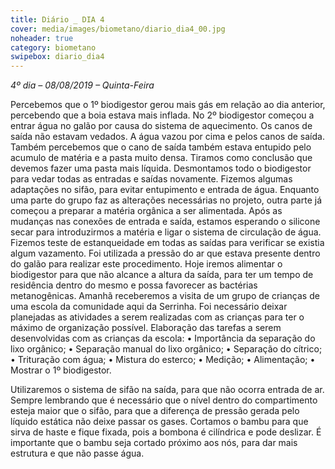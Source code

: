 ```yaml
---
title: Diário _ DIA 4
cover: media/images/biometano/diario_dia4_00.jpg
noheader: true
category: biometano
swipebox: diario_dia4
---
```


*4º dia – 08/08/2019 – Quinta-Feira*

Percebemos que o 1º biodigestor gerou mais gás em relação ao dia anterior, percebendo que a boia estava mais inflada.
No 2º biodigestor começou a entrar água no galão por causa do sistema de aquecimento. Os canos de saída não estavam vedados. A água vazou por cima e pelos canos de saída. Também percebemos que o cano de saída também estava entupido pelo acumulo de matéria e a pasta muito densa.
Tiramos como conclusão que devemos fazer uma pasta mais líquida.
Desmontamos todo o biodigestor para vedar todas as entradas e saídas novamente. Fizemos algumas adaptações no sifão, para evitar entupimento e entrada de água.
Enquanto uma parte do grupo faz as alterações necessárias no projeto, outra parte já começou a preparar a matéria orgânica a ser alimentada. 
Após as mudanças nas conexões de entrada e saída, estamos esperando o silicone secar para introduzirmos a matéria e ligar o sistema de circulação de água. 
Fizemos teste de estanqueidade em todas as saídas para verificar se existia algum vazamento. Foi utilizada a pressão do ar que estava presente dentro do galão para realizar este procedimento. 
Hoje iremos alimentar o biodigestor para que não alcance a altura da saída, para ter um tempo de residência dentro do mesmo e possa favorecer as bactérias metanogênicas.
Amanhã receberemos a visita de um grupo de crianças de uma escola da comunidade aqui da Serrinha. Foi necessário deixar planejadas as atividades a serem realizadas com as crianças para ter o máximo de organização possível. 
Elaboração das tarefas a serem desenvolvidas com as crianças da escola: 
•	Importância da separação do lixo orgânico;
•	Separação manual do lixo orgânico;
•	Separação do cítrico;
•	Trituração com água;
•	Mistura do esterco;
•	Medição;
•	Alimentação;
•	Mostrar o 1º biodigestor. 

Utilizaremos o sistema de sifão na saída, para que não ocorra entrada de ar. Sempre lembrando que é necessário que o nível dentro do compartimento esteja maior que o sifão, para que a diferença de pressão gerada pelo líquido estática não deixe passar os gases. 
Cortamos o bambu para que sirva de haste e fique fixada, pois a bombona é cilíndrica e pode deslizar. É importante que o bambu seja cortado próximo aos nós, para dar mais estrutura e que não passe água.
